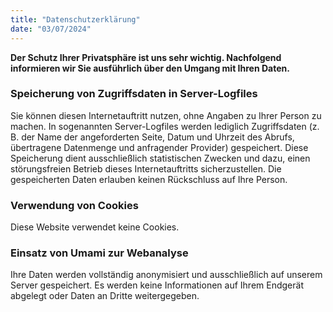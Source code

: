 ```yaml
---
title: "Datenschutzerklärung"
date: "03/07/2024"
---
```


**Der Schutz Ihrer Privatsphäre ist uns sehr wichtig. Nachfolgend informieren wir Sie ausführlich über den Umgang mit Ihren Daten.**

### Speicherung von Zugriffsdaten in Server-Logfiles

Sie können diesen Internetauftritt nutzen, ohne Angaben zu Ihrer Person zu machen. In sogenannten Server-Logfiles werden lediglich Zugriffsdaten (z. B. der Name der angeforderten Seite, Datum und Uhrzeit des Abrufs, übertragene Datenmenge und anfragender Provider) gespeichert. Diese Speicherung dient ausschließlich statistischen Zwecken und dazu, einen störungsfreien Betrieb dieses Internetauftritts sicherzustellen. Die gespeicherten Daten erlauben keinen Rückschluss auf Ihre Person.

### Verwendung von Cookies
Diese Website verwendet keine Cookies.

### Einsatz von Umami zur Webanalyse
Ihre Daten werden vollständig anonymisiert und ausschließlich auf unserem Server gespeichert. Es werden keine Informationen auf Ihrem Endgerät abgelegt oder Daten an Dritte weitergegeben.
